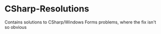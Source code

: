 # CSharp-Resolutions
Contains solutions to CSharp/Windows Forms problems, where the fix isn't so obvious
